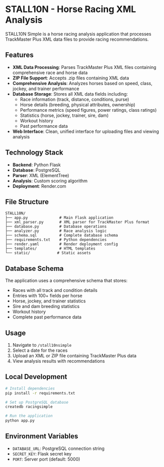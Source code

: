 # STALL10N - Horse Racing XML Analysis

STALL10N Simple is a horse racing analysis application that processes TrackMaster Plus XML data files to provide racing recommendations.

## Features

- **XML Data Processing**: Parses TrackMaster Plus XML files containing comprehensive race and horse data
- **ZIP File Support**: Accepts .zip files containing XML data
- **Comprehensive Analysis**: Analyzes horses based on speed, class, jockey, and trainer performance
- **Database Storage**: Stores all XML data fields including:
  - Race information (track, distance, conditions, purse)
  - Horse details (breeding, physical attributes, ownership)
  - Performance metrics (speed figures, power ratings, class ratings)
  - Statistics (horse, jockey, trainer, sire, dam)
  - Workout history
  - Past performance data
- **Web Interface**: Clean, unified interface for uploading files and viewing analysis

## Technology Stack

- **Backend**: Python Flask
- **Database**: PostgreSQL
- **Parser**: XML (ElementTree)
- **Analysis**: Custom scoring algorithm
- **Deployment**: Render.com

## File Structure

```
STALL10N/
├── app.py              # Main Flask application
├── xml_parser.py       # XML parser for TrackMaster Plus format
├── database.py         # Database operations
├── analyzer.py         # Race analysis logic
├── schema.sql          # Complete database schema
├── requirements.txt    # Python dependencies
├── render.yaml         # Render deployment config
├── templates/          # HTML templates
└── static/            # Static assets
```

## Database Schema

The application uses a comprehensive schema that stores:
- Races with all track and condition details
- Entries with 100+ fields per horse
- Horse, jockey, and trainer statistics
- Sire and dam breeding statistics
- Workout history
- Complete past performance data

## Usage

1. Navigate to `/stall10nsimple`
2. Select a date for the races
3. Upload an XML or ZIP file containing TrackMaster Plus data
4. View analysis results with recommendations

## Local Development

```bash
# Install dependencies
pip install -r requirements.txt

# Set up PostgreSQL database
createdb racingsimple

# Run the application
python app.py
```

## Environment Variables

- `DATABASE_URL`: PostgreSQL connection string
- `SECRET_KEY`: Flask secret key
- `PORT`: Server port (default: 5000)